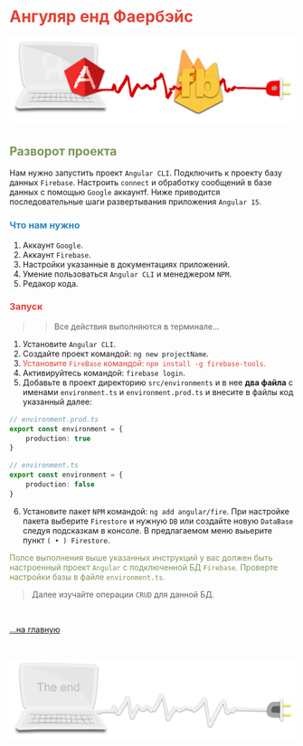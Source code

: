 <div class="navi"><nav id="navi"><!-- js --></nav></div>

# <span style="color: #e34234;">Ангуляр енд Фаербэйс

<span id="az1-img" class="img" onclick="imgResize()">![img](assets/svg/comp-angular-fb.svg)</span>

## <span style="color: #7C9655;">Разворот проекта

Нам нужно запустить проект `Angular CLI`. Подключить к проекту базу данных `Firebase`. Настроить `connect` и обработку сообщений в базе данных с помощью `Google` аккаунтf. Ниже приводится последовательные шаги развертывания приложения `Angular 15`.


### <span style="color: #2C87BF;">Что нам нужно

1. Аккаунт `Google`.
2. Аккаунт `Firebase`.
3. Настройки указанные в документациях приложений.
4. Умение пользоваться `Angular CLI`  и менеджером `NPM`.
5. Редакор кода.

### <span style="color: #e34234;">Запуск

>>Все действия выполняются в терминале…

1. Установите `Angular CLI`.
1. Создайте проект командой: `ng new projectName`.
2. <span style="color: #e34234;">Установите `FireBase`  командой: `npm install -g firebase-tools`.
3. Активируйтесь  командой: `firebase login`.
4. Добавьте в проект директорию `src/environments` и в нее **два файла** с именами `environment.ts` и `environment.prod.ts` и внесите в файлы код указанный далее:

```ts
// environment.prod.ts
export const environment = {
	production: true
}
```

```ts
// environment.ts
export const environment = {
	production: false
}
```

6. Установите пакет `NPM` командой: `ng add angular/fire`. При настройке пакета выберите `Firestore` и нужную `DB` или создайте новую `DataBase` следуя подсказкам в консоле. В предлагаемом меню выьерите пункт `( • ) Firestore`.

<span style="color: #7C9655;">Полсе выполнения выше указанных инструкций у вас должен быть настроенный проект `Angular` с подключенной БД `Firebase`. Проверте настройки базы в файле `environment.ts`.

>Далее изучайте операции `CRUD` для данной БД.

<br>

[…на главную](/)

<br>

<span id="az2-img-2" class="img" onclick="imgResize()">![img](assets/svg/comp-end.svg)</span>

<script src="assets/js/navi.js"></script>
